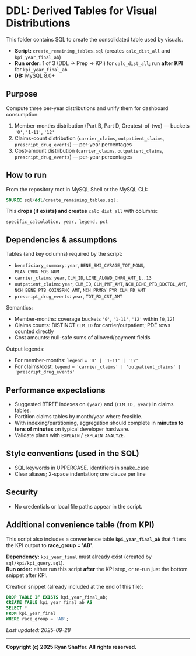 # DDL: Derived Tables for Visual Distributions

This folder contains SQL to create the consolidated table used by visuals.

- **Script:** `create_remaining_tables.sql` (creates `calc_dist_all` and `kpi_year_final_ab`)
- **Run order:** 1 of 3 (DDL -> Prep -> KPI) for `calc_dist_all`; run **after KPI** for `kpi_year_final_ab`
- **DB:** MySQL 8.0+

## Purpose
Compute three per-year distributions and unify them for dashboard consumption:
1. Member-months distribution (Part B, Part D, Greatest-of-two) — buckets `'0'`, `'1-11'`, `'12'`  
2. Claims-count distribution (`carrier_claims`, `outpatient_claims`, `prescript_drug_events`) — per-year percentages  
3. Cost-amount distribution  (`carrier_claims`, `outpatient_claims`, `prescript_drug_events`) — per-year percentages

## How to run
From the repository root in MySQL Shell or the MySQL CLI:
```sql
SOURCE sql/ddl/create_remaining_tables.sql;
```
This **drops (if exists) and creates** `calc_dist_all` with columns:
```
specific_calculation, year, legend, pct
```

## Dependencies & assumptions
Tables (and key columns) required by the script:
- `beneficiary_summary`: `year`, `BENE_SMI_CVRAGE_TOT_MONS`, `PLAN_CVRG_MOS_NUM`
- `carrier_claims`: `year`, `CLM_ID`, `LINE_ALOWD_CHRG_AMT_1..13`
- `outpatient_claims`: `year`, `CLM_ID`, `CLM_PMT_AMT`, `NCH_BENE_PTB_DDCTBL_AMT`, `NCH_BENE_PTB_COINSRNC_AMT`, `NCH_PRMRY_PYR_CLM_PD_AMT`
- `prescript_drug_events`: `year`, `TOT_RX_CST_AMT`

Semantics:
- Member-months: coverage buckets `'0'`, `'1-11'`, `'12'` within `[0,12]`
- Claims counts: DISTINCT `CLM_ID` for carrier/outpatient; PDE rows counted directly
- Cost amounts: null-safe sums of allowed/payment fields

Output legends:
- For member-months: `legend` = `'0' | '1-11' | '12'`
- For claims/cost: `legend` = `'carrier_claims' | 'outpatient_claims' | 'prescript_drug_events'`

## Performance expectations
- Suggested BTREE indexes on `(year)` and `(CLM_ID, year)` in claims tables.
- Partition claims tables by month/year where feasible.
- With indexing/partitioning, aggregation should complete in **minutes to tens of minutes** on typical developer hardware.
- Validate plans with `EXPLAIN` / `EXPLAIN ANALYZE`.

## Style conventions (used in the SQL)
- SQL keywords in UPPERCASE, identifiers in snake_case
- Clear aliases; 2-space indentation; one clause per line

## Security
- No credentials or local file paths appear in the script.

## Additional convenience table (from KPI)
This script also includes a convenience table **`kpi_year_final_ab`** that filters the KPI output to **race_group = 'AB'**.

**Dependency:** `kpi_year_final` must already exist (created by `sql/kpi/kpi_query.sql`).  
**Run order:** either run this script **after** the KPI step, or re-run just the bottom snippet after KPI.

Creation snippet (already included at the end of this file):
```sql
DROP TABLE IF EXISTS kpi_year_final_ab;
CREATE TABLE kpi_year_final_ab AS
SELECT *
FROM kpi_year_final
WHERE race_group = 'AB';
```

_Last updated: 2025-09-28_

---
**Copyright (c) 2025 Ryan Shaffer. All rights reserved.**
